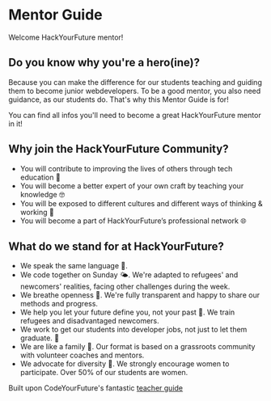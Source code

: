 # Mentor Guide

Welcome HackYourFuture mentor!

## Do you know why you're a hero\(ine\)?

Because you can make the difference for our students teaching and guiding them to become junior webdevelopers. To be a good mentor, you also need guidance, as our students do. That's why this Mentor Guide is for!

You can find all infos you'll need to become a great HackYourFuture mentor in it!

## Why join the HackYourFuture Community?

- You will contribute to improving the lives of others through tech education 🚀
- You will become a better expert of your own craft by teaching your knowledge 🤓
- You will be exposed to different cultures and different ways of thinking & working 👐
- You will become a part of HackYourFuture’s professional network 🌐

## What do we stand for at HackYourFuture?

- We speak the same language 💬.
- We code together on Sunday 🌤. We're adapted to refugees' and newcomers' realities, facing other challenges during the week.
- We breathe openness 👐. We're fully transparent and happy to share our methods and progress.
- We help you let your future define you, not your past 💪. We train refugees and disadvantaged newcomers.
- We work to get our students into developer jobs, not just to let them graduate. 💼
- We are like a family 🧡. Our format is based on a grassroots community with volunteer coaches and mentors.
- We advocate for diversity 🧕. We strongly encourage women to participate. Over 50% of our students are women.

Built upon CodeYourFuture's fantastic [teacher guide](https://teachertraining.codeyourfuture.io/)
